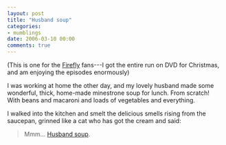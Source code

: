```yaml
---
layout: post
title: "Husband soup"
categories:
- mumblings
date: 2006-03-10 00:00
comments: true
---
```


<p>(This is one for the <a href="http://www.fireflywiki.org/">Firefly</a> fans---I got the entire run on DVD for Christmas, and am enjoying the episodes enormously)</p>

<p>I was working at home the other day, and my lovely husband made some wonderful, thick, home-made minestrone soup for lunch. From scratch! With beans and macaroni and loads of vegetables and everything.</p>

<p>I walked into the kitchen and smelt the delicious smells rising from the saucepan, grinned like a cat who has got the cream and said:</p>

<blockquote>
<p>
Mmm... <a href="http://www.fireflywiki.org/Firefly/WifeSoup">Husband soup</a>.
</p>
</blockquote>



